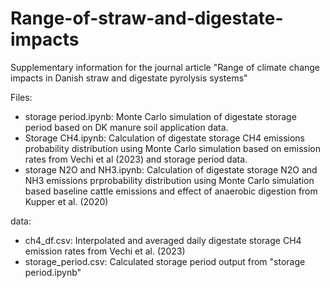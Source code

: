 # Range-of-straw-and-digestate-impacts
Supplementary information for the journal article "Range of climate change impacts in Danish straw and digestate pyrolysis systems"

Files:
- storage period.ipynb: Monte Carlo simulation of digestate storage period based on DK manure soil application data.
- Storage CH4.ipynb: Calculation of digestate storage CH4 emissions probability distribution using Monte Carlo simulation based on emission rates from Vechi et al (2023) and storage period data.
- storage N2O and NH3.ipynb: Calculation of digestate storage N2O and NH3 emissions prprobability distribution using Monte Carlo simulation based baseline cattle emissions and effect of anaerobic digestion from Kupper et al. (2020)

data:
- ch4_df.csv: Interpolated and averaged daily digestate storage CH4 emission rates from Vechi et al. (2023)
- storage_period.csv: Calculated storage period output from "storage period.ipynb"
